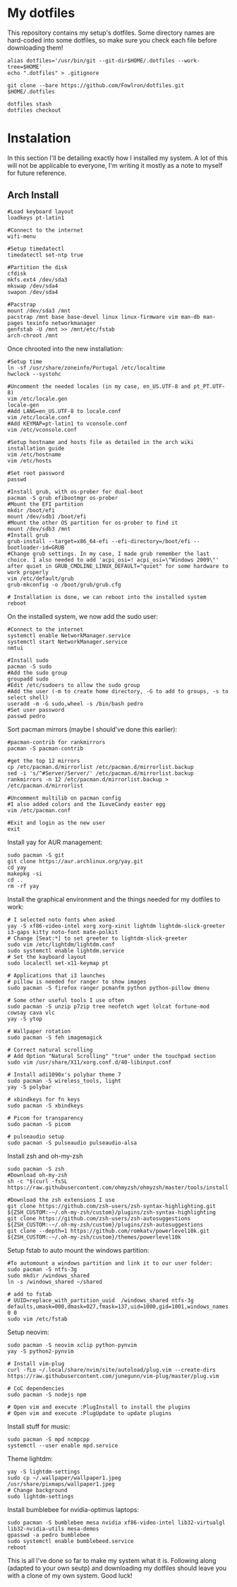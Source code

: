 # My dotfiles
This repository contains my setup's dotfiles.
Some directory names are hard-coded into some dotfiles, so make sure you check each file before downloading them!

    alias dotfiles='/usr/bin/git --git-dir$HOME/.dotfiles --work-tree=$HOME'
    echo ".dotfiles" > .gitignore

    git clone --bare https://github.com/Fowlron/dotfiles.git $HOME/.dotfiles

    dotfiles stash
    dotfiles checkout

# Instalation
In this section I'll be detailing exactly how I installed my system. A lot of this will not be applicable to everyone, I'm writing it mostly as a note to myself for future reference.

## Arch Install
    #Load keyboard layout
    loadkeys pt-latin1
    
    #Connect to the internet
    wifi-menu
    
    #Setup timedatectl
    timedatectl set-ntp true
    
    #Partition the disk
    cfdisk
    mkfs.ext4 /dev/sda3
    mkswap /dev/sda4
    swapon /dev/sda4
    
    #Pacstrap
    mount /dev/sda3 /mnt
    pacstrap /mnt base base-devel linux linux-firmware vim man-db man-pages texinfo networkmanager
    genfstab -U /mnt >> /mnt/etc/fstab
    arch-chroot /mnt

Once chrooted into the new installation:

    #Setup time
    ln -sf /usr/share/zoneinfo/Portugal /etc/localtime
    hwclock --systohc
    
    #Uncomment the needed locales (in my case, en_US.UTF-8 and pt_PT.UTF-8)
    vim /etc/locale.gen
    locale-gen
    #Add LANG=en_US.UTF-8 to locale.conf
    vim /etc/locale.conf
    #Add KEYMAP=pt-latin1 to vconsole.conf
    vim /etc/vconsole.conf
    
    #Setup hostname and hosts file as detailed in the arch wiki installation guide
    vim /etc/hostname
    vim /etc/hosts
    
    #Set root password
    passwd
    
    #Install grub, with os-prober for dual-boot
    pacman -S grub efibootmgr os-prober
    #Mount the EFI partition
    mkdir /boot/efi
    mount /dev/sdb1 /boot/efi
    #Mount the other OS partition for os-prober to find it
    mount /dev/sdb3 /mnt
    #Install grub
    grub-install --target=x86_64-efi --efi-directory=/boot/efi --bootloader-id=GRUB
    #Change grub settings. In my case, I made grub remember the last choice. I also needed to add 'acpi_osi=! acpi_osi=\"Windows 2009\"' after quiet in GRUB_CMDLINE_LINUX_DEFAULT="quiet" for some hardware to work properly
    vim /etc/default/grub 
    grub-mkconfig -o /boot/grub/grub.cfg
    
    # Installation is done, we can reboot into the installed system
    reboot

On the installed system, we now add the sudo user:

    #Connect to the internet
    systemctl enable NetworkManager.service
    systemctl start NetworkManager.service
    nmtui
    
    #Install sudo
    pacman -S sudo
    #Add the sudo group
    groupadd sudo
    #Edit /etc/sudoers to allow the sudo group
    #Add the user (-m to create home directory, -G to add to groups, -s to select shell)
    useradd -m -G sudo,wheel -s /bin/bash pedro
    #Set user password
    passwd pedro

Sort pacman mirrors (maybe I should've done this earlier):

    #pacman-contrib for rankmirrors
    pacman -S pacman-contrib
    
    #get the top 12 mirrors
    cp /etc/pacman.d/mirrorlist /etc/pacman.d/mirrorlist.backup
    sed -i 's/^#Server/Server/' /etc/pacman.d/mirrorlist.backup
    rankmirrors -n 12 /etc/pacman.d/mirrorlist.backup > /etc/pacman.d/mirrorlist
    
    #Uncomment multilib on pacman config
    #I also added colors and the ILoveCandy easter egg
    vim /etc/pacman.conf
	
	#Exit and login as the new user
	exit

Install yay for AUR management:

    sudo pacman -S git
    git clone https://aur.archlinux.org/yay.git
    cd yay
    makepkg -si
    cd ..
    rm -rf yay

Install the graphical environment and the things needed for my dotfiles to work:

    # I selected noto fonts when asked
    yay -S xf86-video-intel xorg xorg-xinit lightdm lightdm-slick-greeter i3-gaps kitty noto-font mate-polkit
    # Change [Seat:*] to set greeter to lightdm-slick-greeter
    sudo vim /etc/lightdm/lightdm.conf
    sudo systemctl enable lightdm.service
    # Set the kayboard layout
    sudo localectl set-x11-keymap pt
    
    # Applications that i3 launches
    # pillow is needed for ranger to show images
    sudo pacman -S firefox ranger pcmanfm python python-pillow dmenu
    
    # Some other useful tools I use often
    sudo pacman -S unzip p7zip tree neofetch wget lolcat fortune-mod cowsay cava vlc
    yay -S ytop
    
    # Wallpaper rotation
    sudo pacman -S feh imagemagick
    
    # Correct natural scrolling
    # Add Option "Natural Scrolling" "true" under the touchpad section
    sudo vim /usr/share/X11/xorg.conf.d/40-libinput.conf
    
    # Install adi1090x's polybar theme 7
    sudo pacman -S wireless_tools, light
    yay -S polybar
    
    # xbindkeys for fn keys
    sudo pacman -S xbindkeys
    
    # Picom for transparency
    sudo pacman -S picom
    
    # pulseaudio setup
    sudo pacman -S pulseaudio pulseaudio-alsa

Install zsh and oh-my-zsh

    sudo pacman -S zsh
    #Download oh-my-zsh
    sh -c "$(curl -fsSL https://raw.githubusercontent.com/ohmyzsh/ohmyzsh/master/tools/install.sh)"
    
    #Download the zsh extensions I use
    git clone https://github.com/zsh-users/zsh-syntax-highlighting.git ${ZSH_CUSTOM:-~/.oh-my-zsh/custom}/plugins/zsh-syntax-highlighting
    git clone https://github.com/zsh-users/zsh-autosuggestions ${ZSH_CUSTOM:-~/.oh-my-zsh/custom}/plugins/zsh-autosuggestions
    git clone --depth=1 https://github.com/romkatv/powerlevel10k.git ${ZSH_CUSTOM:-~/.oh-my-zsh/custom}/themes/powerlevel10k

Setup fstab to auto mount the windows partition:

    #To automount a windows partition and link it to our user folder:
    sudo pacman -S ntfs-3g
    sudo mkdir /windows_shared
    ln -s /windows_shared ~/shared
    
    # add to fstab
    # UUID=replace_with_partition_uuid	/windows_shared	ntfs-3g		defaults,umask=000,dmask=027,fmask=137,uid=1000,gid=1001,windows_names 0 0
    sudo vim /etc/fstab

Setup neovim:

    sudo pacman -S neovim xclip python-pynvim
    yay -S python2-pynvim
    
    # Install vim-plug
    curl -fLo ~/.local/share/nvim/site/autoload/plug.vim --create-dirs https://raw.githubusercontent.com/junegunn/vim-plug/master/plug.vim
    
    # CoC dependencies
    sudo pacman -S nodejs npm
    
    # Open vim and execute :PlugInstall to install the plugins
    # Open vim and execute :PlugUpdate to update plugins

Install stuff for music:

    sudo pacman -S mpd ncmpcpp
    systemctl --user enable mpd.service

Theme lightdm:

    yay -S lightdm-settings
    sudo cp ~/.wallpaper/wallpaper1.jpeg /usr/share/pixmaps/wallpaper1.jpeg
    # Change background
    sudo lightdm-settings

Install bumblebee for nvidia-optimus laptops:

    sudo pacman -S bumblebee mesa nvidia xf86-video-intel lib32-virtualgl lib32-nvidia-utils mesa-demos
    gpasswd -a pedro bumblebee
    sudo systemctl enable bumblebeed.service
    reboot

This is all I've done so far to make my system what it is. Following along (adapted to your own seutp) and downloading my dotfiles should leave you with a clone of my own system. Good luck!

